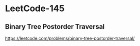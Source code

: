 # LeetCode-145
##  Binary Tree Postorder Traversal
https://leetcode.com/problems/binary-tree-postorder-traversal/
